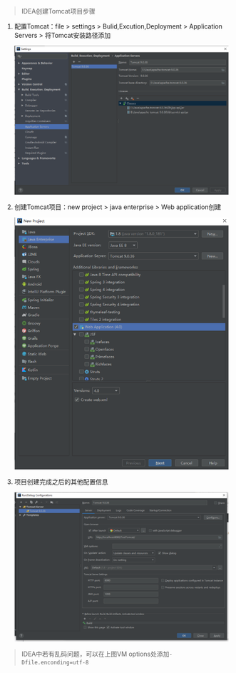 > IDEA创建Tomcat项目步骤

1. 配置Tomcat：file  >  settings  >  Bulid,Excution,Deployment  >  Application Servers > 将Tomcat安装路径添加

   <img src="./image/IDEA配置Tomcat.png" style="zoom:60%;" />

2. 创建Tomcat项目：new project  >  java enterprise  >  Web application创建

   <img src="./image/IDEA创建tomcat项目.png" style="zoom:67%;" />

3. 项目创建完成之后的其他配置信息

   <img src="./image/其他配置服务器信息.png" style="zoom: 50%;" />

> IDEA中若有乱码问题，可以在上图VM options处添加`-Dfile.enconding=utf-8`